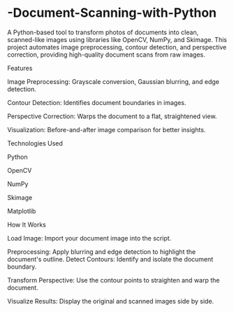 # -Document-Scanning-with-Python

A Python-based tool to transform photos of documents into clean, scanned-like images using libraries like OpenCV, NumPy, and Skimage. This project automates image preprocessing, contour detection, and perspective correction, providing high-quality document scans from raw images.

Features

Image Preprocessing: Grayscale conversion, Gaussian blurring, and edge detection.

Contour Detection: Identifies document boundaries in images.

Perspective Correction: Warps the document to a flat, straightened view.

Visualization: Before-and-after image comparison for better insights.

Technologies Used

Python

OpenCV

NumPy

Skimage

Matplotlib

How It Works

Load Image: Import your document image into the script.

Preprocessing: Apply blurring and edge detection to highlight the document's outline.
Detect Contours: Identify and isolate the document boundary.

Transform Perspective: Use the contour points to straighten and warp the document.

Visualize Results: Display the original and scanned images side by side.

